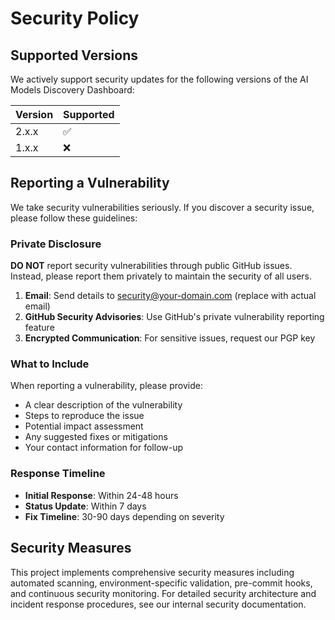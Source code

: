 # Security Policy

## Supported Versions

We actively support security updates for the following versions of the AI Models Discovery Dashboard:

| Version | Supported          |
| ------- | ------------------ |
| 2.x.x   | :white_check_mark: |
| 1.x.x   | :x:                |

## Reporting a Vulnerability

We take security vulnerabilities seriously. If you discover a security issue, please follow these guidelines:

### Private Disclosure

**DO NOT** report security vulnerabilities through public GitHub issues. Instead, please report them privately to maintain the security of all users.

1. **Email**: Send details to security@your-domain.com (replace with actual email)
2. **GitHub Security Advisories**: Use GitHub's private vulnerability reporting feature
3. **Encrypted Communication**: For sensitive issues, request our PGP key

### What to Include

When reporting a vulnerability, please provide:

- A clear description of the vulnerability
- Steps to reproduce the issue
- Potential impact assessment
- Any suggested fixes or mitigations
- Your contact information for follow-up

### Response Timeline

- **Initial Response**: Within 24-48 hours
- **Status Update**: Within 7 days
- **Fix Timeline**: 30-90 days depending on severity

## Security Measures

This project implements comprehensive security measures including automated scanning, environment-specific validation, pre-commit hooks, and continuous security monitoring. For detailed security architecture and incident response procedures, see our internal security documentation.
